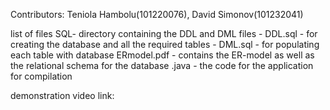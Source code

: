 Contributors: Teniola Hambolu(101220076), David Simonov(101232041)

list of files
SQL- directory containing the DDL and DML files
    - DDL.sql - for creating the database and all the required tables
    - DML.sql - for populating each table with database
ERmodel.pdf - contains the ER-model as well as the relational schema for the database
.java - the code for the application
for compilation

demonstration video link:

